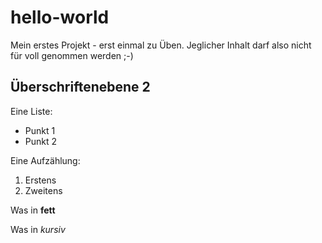 # hello-world

Mein erstes Projekt - erst einmal zu Üben. Jeglicher Inhalt darf also nicht für voll genommen werden ;-)

## Überschriftenebene 2

Eine Liste:
- Punkt 1
- Punkt 2

Eine Aufzählung:
1) Erstens
2) Zweitens

Was in **fett**

Was in *kursiv*
